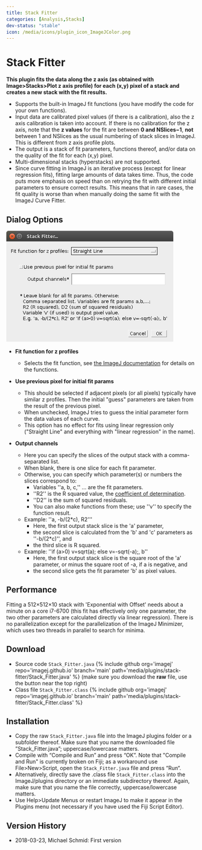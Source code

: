```yaml
---
title: Stack Fitter
categories: [Analysis,Stacks]
dev-status: "stable"
icon: /media/icons/plugin_icon_ImageJColor.png
---
```


# Stack Fitter

**This plugin fits the data along the z axis (as obtained with Image>Stacks>Plot z axis profile) for each (x,y) pixel of a stack and creates a new stack with the fit results.**
- Supports the built-in ImageJ fit functions (you have modify the code for your own functions).
- Input data are calibrated pixel values (if there is a calibration), also the z axis calibration is taken into account. If there is no calibration for the z axis, note that the **z values** for the fit are between **0 and NSlices−1**, **not** between 1 and NSlices as the usual numbering of stack slices in ImageJ. This is different from z axis profile plots.
- The output is a stack of fit parameters, functions thereof, and/or data on the quality of the fit for each (x,y) pixel.
- Multi-dimensional stacks (hyperstacks) are not supported.
- Since curve fitting in ImageJ is an iterative process (except for linear regression fits), fitting large amounts of data takes time. Thus, the code puts more emphasis on speed than on retrying the fit with different initial parameters to ensure correct results. This means that in rare cases, the fit quality is worse than when manually doing the same fit with the ImageJ Curve Fitter.

## Dialog Options
![Dialog screen shot](/media/plugins/stack-fitter/stack-fitter-screenshot.png)

- **Fit function for z profiles**
  -  Selects the fit function, see [the ImageJ documentation](https://imagej.nih.gov/ij/docs/guide/146-30.html#tab:CurveFitterFunctions) for details on the functions.
- **Use previous pixel for initial fit params**
  -  This should be selected if adjacent pixels (or all pixels) typically have similar z profiles. Then the initial "guess" parameters are taken from the result of the previous pixel.
  - When unchecked, ImageJ tries to guess the initial parameter form the data values of each curve.
  - This option has no effect for fits using linear regression only ("Straight Line" and everything with "linear regression" in the name).

- **Output channels**
  - Here you can specify the slices of the output stack with a comma-separated list.
  - When blank, there is one slice for each fit parameter.
  - Otherwise, you can specify which parameter(s) or numbers the slices correspond to:
    - Variables ''a, b, c,'' ... are the fit parameters.
    - ''R2'' is the R squared value, the [coefficient of determination](https://en.wikipedia.org/wiki/Coefficient_of_determination).
    - ''D2'' is the sum of squared residuals.
    - You can also make functions from these; use ''v'' to specify the function result.
  - Example: ''a, -b/(2*c), R2'''
    - Here, the first output stack slice is the 'a' parameter,
    - the second slice is calculated from the 'b' and 'c' parameters as ''-b/(2*c)'', and
    - the third slice is R squared.
  - Example: ''if (a>0) v=sqrt(a); else v=-sqrt(-a);, b''
    - Here, the first output stack slice is the square root of the 'a' parameter, or minus the square root of -a, if a is negative, and
    - the second slice gets the fit parameter 'b' as pixel values.

## Performance

Fitting a 512×512×10 stack with 'Exponential with Offset' needs about a minute on a core i7-6700 (this fit has effectively only one parameter, the two other parameters are calculated directly via linear regression). There is no parallelization except for the parallelization of the ImageJ Minimizer, which uses two threads in parallel to search for minima.

## Download
- Source code `Stack_Fitter.java` {% include github org='imagej' repo='imagej.github.io' branch='main' path='media/plugins/stack-fitter/Stack_Fitter.java' %} (make sure you download the **raw** file, use the button near the top right)
- Class file `Stack_Fitter.class` {% include github org='imagej' repo='imagej.github.io' branch='main'  path='media/plugins/stack-fitter/Stack_Fitter.class' %}

## Installation
- Copy the raw `Stack_Fitter.java` file into the ImageJ plugins folder or a subfolder thereof. Make sure that you name the downloaded file ”Stack_Fitter.java”; uppercase/lowercase matters.
- Compile with “Compile and Run” and press “OK”. Note that "Compile and Run" is currently broken on Fiji; as a workaround use File>New>Script, open the `Stack_Fitter.java` file and press “Run“.
- Alternatively, directly save the .class file `Stack_Fitter.class` into the ImageJ/plugins directory or an immediate subdirectory thereof. Again, make sure that you name the file correctly, uppercase/lowercase matters.
- Use Help>Update Menus or restart ImageJ to make it appear in the Plugins menu (not necessary if you have used the Fiji Script Editor).

## Version History
- 2018-03-23, Michael Schmid: First version
